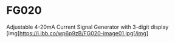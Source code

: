 # FG020
Adjustable 4-20mA Current Signal Generator with 3-digit display 
[img]https://i.ibb.co/wp6p9zB/FG020-image01.jpg[/img]
